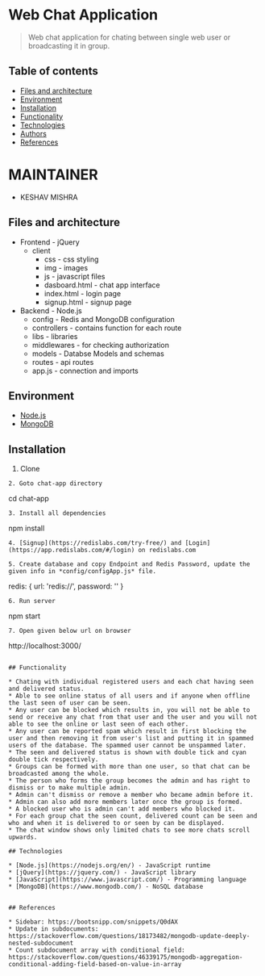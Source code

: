 # Web Chat Application
> Web chat application for chating between single web user or broadcasting it in group.
## Table of contents
* [Files and architecture](#files-and-architecture)
* [Environment](#environment)
* [Installation](#enstallation)
* [Functionality](#functionality)
* [Technologies](#technologies)
* [Authors](#authors)
* [References](#references)

# MAINTAINER
* KESHAV MISHRA
## Files and architecture

* Frontend - jQuery
    *  client
        * css - css styling
        * img - images
        * js - javascript files
        * dasboard.html - chat app interface
        * index.html - login page
        * signup.html - signup page
* Backend - Node.js
    * config - Redis and MongoDB configuration
    * controllers - contains function for each route
    * libs - libraries
    * middlewares - for checking authorization
    * models - Databse Models and schemas
    * routes - api routes
    * app.js - connection and imports

## Environment

* [Node.js](https://nodejs.org/dist/v12.18.0/node-v12.18.0-x64.msi)
* [MongoDB](https://fastdl.mongodb.org/win32/mongodb-win32-x86_64-2012plus-4.2.7-signed.msi)

## Installation

1. Clone  
```
2. Goto chat-app directory
```
cd chat-app
```
3. Install all dependencies
```
npm install
```
4. [Signup](https://redislabs.com/try-free/) and [Login](https://app.redislabs.com/#/login) on redislabs.com

5. Create database and copy Endpoint and Redis Password, update the given info in *config/configApp.js* file.
```
redis: {
        url: 'redis://<endpoint>',
        password: '<redis password>'
    }
```
6. Run server
```
npm start
```
7. Open given below url on browser
```
http://localhost:3000/
```

## Functionality

* Chating with individual registered users and each chat having seen and delivered status. 
* Able to see online status of all users and if anyone when offline the last seen of user can be seen.
* Any user can be blocked which results in, you will not be able to send or receive any chat from that user and the user and you will not able to see the online or last seen of each other.
* Any user can be reported spam which result in first blocking the user and then removing it from user's list and putting it in spammed users of the database. The spammed user cannot be unspammed later.
* The seen and delivered status is shown with double tick and cyan double tick respectively.
* Groups can be formed with more than one user, so that chat can be broadcasted among the whole. 
* The person who forms the group becomes the admin and has right to dismiss or to make multiple admin. 
* Admin can't dismiss or remove a member who became admin before it.
* Admin can also add more members later once the group is formed.
* A blocked user who is admin can't add members who blocked it.
* For each group chat the seen count, delivered count can be seen and who and when it is delivered to or seen by can be displayed. 
* The chat window shows only limited chats to see more chats scroll upwards.

## Technologies

* [Node.js](https://nodejs.org/en/) - JavaScript runtime
* [jQuery](https://jquery.com/) - JavaScript library
* [JavaScript](https://www.javascript.com/) - Programming language
* [MongoDB](https://www.mongodb.com/) - NoSQL database


## References

* Sidebar: https://bootsnipp.com/snippets/Q0dAX
* Update in subdocuments: https://stackoverflow.com/questions/18173482/mongodb-update-deeply-nested-subdocument
* Count subdocument array with conditional field: https://stackoverflow.com/questions/46339175/mongodb-aggregation-conditional-adding-field-based-on-value-in-array
